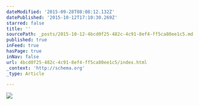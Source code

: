 ```yaml
---
dateModified: '2015-09-28T08:08:12.132Z'
datePublished: '2015-10-12T17:10:30.269Z'
starred: false
title: ''
sourcePath: _posts/2015-10-12-4bcd0f25-482c-4c91-8ef4-ff5ca80ee1c5.md
published: true
inFeed: true
hasPage: true
inNav: false
url: 4bcd0f25-482c-4c91-8ef4-ff5ca80ee1c5/index.html
_context: 'http://schema.org'
_type: Article

---
```

![](https://the-grid-user-content.s3-us-west-2.amazonaws.com/ba15579c-99ae-426a-a628-e825c2313ab2.jpg)